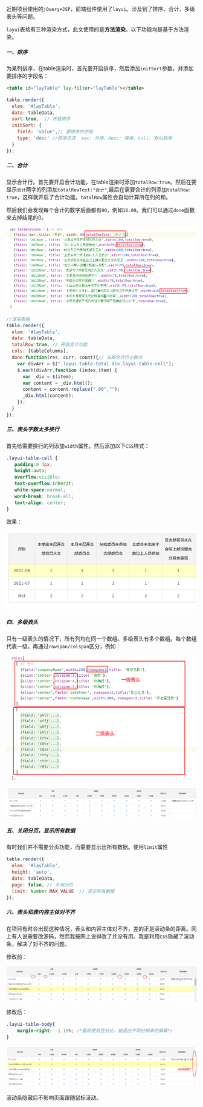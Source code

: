 近期项目使用的`jQuery+JSP`，前端组件使用了`layui`。涉及到了排序、合计、多级表头等问题。

`layui`表格有三种渲染方式，此文使用的是**方法渲染**。以下功能均是基于方法渲染。

##### 一、排序

为某列排序，在table渲染时，首先要开启排序，然后添加`initSort`参数，并添加要排序的字段名：

```html
<table id="layTable" lay-filter="layTable"></table>
```

```javascript
table.render({
  elem: '#layTable',
  data: tableData,
  sort:true,  // 开启排序
  initSort: {
    field: 'value',// 要排序的字段
    type: 'desc' //排序方式  asc: 升序、desc: 降序、null: 默认排序
  }
});
```

##### 二、合计

显示合计行。首先要开启合计功能，在table渲染时添加`totalRow:true`。然后在要显示`合计`两字的列添加`totalRowText:"合计"`,最后在需要合计的列添加`totalRow: true`，这样就开启了合计功能。`totalRow`属性会自动计算所在列的和。

然后我们会发现每个合计的数字后面都有`00`，例如`16.00`。我们可以通过`done`函数来去掉结尾的0。

![image-20210823141659531](https://github.com/limchen233/picgo/blob/master/img/image-20210823141659531.png?raw=true)

```javascript
//渲染表格
table.render({
  elem: '#layTable',
  data: tableData,
  totalRow:true, // 开启合计功能
  cols: [tableColumns],
  done:function(res, curr, count){// 去掉合计行小数点
    var divArr = $(".layui-table-total div.layui-table-cell");
    $.each(divArr,function (index,item) {
      var _div = $(item);
      var content = _div.html();
      content = content.replace(".00","");
      _div.html(content);
    });
  }
});
```

##### 三、表头字数太多换行

首先给需要换行的列添加`width`属性。然后添加以下`CSS`样式：

```css
.layui-table-cell {
   padding:0 4px;
   height:auto;
   overflow:visible;
   text-overflow:inherit;
   white-space:normal;
   word-break: break-all;
   text-align: center;
}
```

效果：

![image-20210823143235938](https://github.com/limchen233/picgo/blob/master/img/image-20210823143235938.png?raw=true)

##### 四、多级表头

只有一级表头的情况下，所有列均在同一个数组。多级表头有多个数组。每个数组代表一级。再通过`rowspan/colspan`区分，例如：

![image-20210823144535517](https://github.com/limchen233/picgo/blob/master/img/image-20210823144535517.png?raw=true)

![image-20210823144823931](https://github.com/limchen233/picgo/blob/master/img/image-20210823144823931.png?raw=true)



##### 五、关闭分页，显示所有数据

有时我们并不需要分页功能，而需要显示出所有数据。使用`limit`属性

```javascript
table.render({
  elem: '#layTable',
  height: 'auto',
  data: tableData,
  page: false, // 关闭分页
  limit: Number.MAX_VALUE  // 显示所有数据       
});
```

##### 六、表头和表内容主体对不齐

在项目有时会出现这种情况，表头和内容主体对不齐，差的正是滚动条的距离。网上有人说需要改源码，然而我按网上说得改了并没有用。我是利用`CSS`隐藏了滚动条，解决了对不齐的问题。

修改前：

![image-20210823150958190](https://github.com/limchen233/picgo/blob/master/img/image-20210823150958190.png?raw=true)



修改后：

```css
.layui-table-body{
	margin-right: -1.15%; /*最好使用百分比，能适应不同分辨率的屏幕*/
}
```

![image-20210823151225554](https://github.com/limchen233/picgo/blob/master/img/image-20210823151225554.png?raw=true)

滚动条隐藏后不影响页面跟随鼠标滚动。
